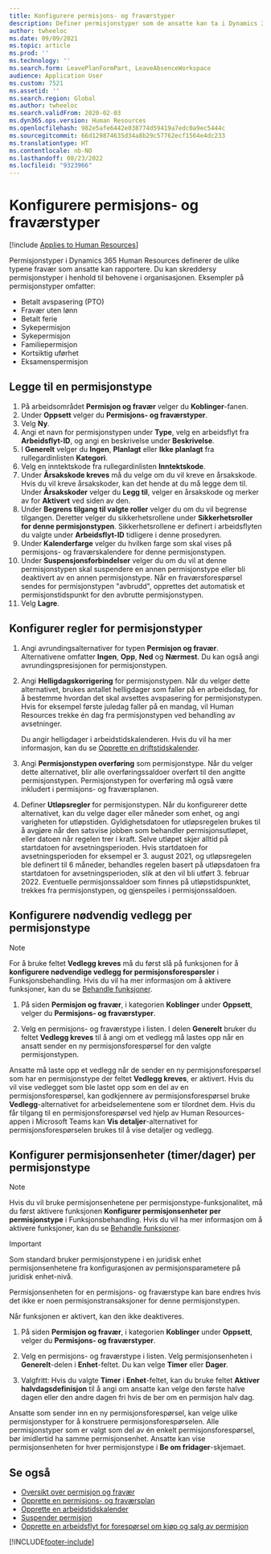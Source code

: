 ```yaml
---
title: Konfigurere permisjons- og fraværstyper
description: Definer permisjonstyper som de ansatte kan ta i Dynamics 365 Human Resources.
author: twheeloc
ms.date: 09/09/2021
ms.topic: article
ms.prod: ''
ms.technology: ''
ms.search.form: LeavePlanFormPart, LeaveAbsenceWorkspace
audience: Application User
ms.custom: 7521
ms.assetid: ''
ms.search.region: Global
ms.author: twheeloc
ms.search.validFrom: 2020-02-03
ms.dyn365.ops.version: Human Resources
ms.openlocfilehash: 982e5afe6442e038774d59419a7edc0a9ec5444c
ms.sourcegitcommit: 66d129874635d34a8b29c57762ecf1564e4dc233
ms.translationtype: HT
ms.contentlocale: nb-NO
ms.lasthandoff: 08/23/2022
ms.locfileid: "9323966"
---
```

# <a name="configure-leave-and-absence-types"></a>Konfigurere permisjons- og fraværstyper

[!include [Applies to Human Resources](../includes/applies-to-hr.md)]

Permisjonstyper i Dynamics 365 Human Resources definerer de ulike typene fravær som ansatte kan rapportere. Du kan skreddersy permisjonstyper i henhold til behovene i organisasjonen. Eksempler på permisjonstyper omfatter:

- Betalt avspasering (PTO)
- Fravær uten lønn
- Betalt ferie
- Sykepermisjon
- Sykepermisjon
- Familiepermisjon
- Kortsiktig uførhet
- Eksamenspermisjon

## <a name="add-a-leave-type"></a>Legge til en permisjonstype

1. På arbeidsområdet **Permisjon og fravær** velger du **Koblinger**-fanen.
2. Under **Oppsett** velger du **Permisjons- og fraværstyper**.
3. Velg **Ny**.
4. Angi et navn for permisjonstypen under **Type**, velg en arbeidsflyt fra **Arbeidsflyt-ID**, og angi en beskrivelse under **Beskrivelse**.
5. I **Generelt** velger du **Ingen**, **Planlagt** eller **Ikke planlagt** fra rullegardinlisten **Kategori**.
6. Velg en inntektskode fra rullegardinlisten **Inntektskode**.
7. Under **Årsakskode kreves** må du velge om du vil kreve en årsakskode. Hvis du vil kreve årsakskoder, kan det hende at du må legge dem til. Under **Årsakskoder** velger du **Legg til**, velger en årsakskode og merker av for **Aktivert** ved siden av den.
8. Under **Begrens tilgang til valgte roller** velger du om du vil begrense tilgangen. Deretter velger du sikkerhetsrollene under **Sikkerhetsroller for denne permisjonstypen**. Sikkerhetsrollene er definert i arbeidsflyten du valgte under **Arbeidsflyt-ID** tidligere i denne prosedyren.
9. Under **Kalenderfarge** velger du hvilken farge som skal vises på permisjons- og fraværskalendere for denne permisjonstypen. 
10. Under **Suspensjonsforbindelser** velger du om du vil at denne permisjonstypen skal suspendere en annen permisjonstype eller bli deaktivert av en annen permisjonstype. Når en fraværsforespørsel sendes for permisjonstypen "avbrudd", opprettes det automatisk et permisjonstidspunkt for den avbrutte permisjonstypen. 
11. Velg **Lagre**.

## <a name="configure-leave-type-rules"></a>Konfigurer regler for permisjonstyper

1. Angi avrundingsalternativer for typen **Permisjon og fravær**. Alternativene omfatter **Ingen**, **Opp**, **Ned** og **Nærmest**. Du kan også angi avrundingspresisjonen for permisjonstypen.

2. Angi **Helligdagskorrigering** for permisjonstypen. Når du velger dette alternativet, brukes antallet helligdager som faller på en arbeidsdag, for å bestemme hvordan det skal avsettes avspasering for permisjonstypen. Hvis for eksempel første juledag faller på en mandag, vil Human Resources trekke én dag fra permisjonstypen ved behandling av avsetninger.

   Du angir helligdager i arbeidstidskalenderen. Hvis du vil ha mer informasjon, kan du se [Opprette en driftstidskalender](hr-leave-and-absence-working-time-calendar.md).
   
 3. Angi **Permisjonstypen overføring** som permisjonstype. Når du velger dette alternativet, blir alle overføringssaldoer overført til den angitte permisjonstypen. Permisjonstypen for overføring må også være inkludert i permisjons- og fraværsplanen. 
 
4. Definer **Utløpsregler** for permisjonstypen. Når du konfigurerer dette alternativet, kan du velge dager eller måneder som enhet, og angi varigheten for utløpstiden. Gyldighetsdatoen for utløpsregelen brukes til å avgjøre når den satsvise jobben som behandler permisjonsutløpet, eller datoen når regelen trer i kraft. Selve utløpet skjer alltid på startdatoen for avsetningsperioden. Hvis startdatoen for avsetningsperioden for eksempel er 3. august 2021, og utløpsregelen ble definert til 6 måneder, behandles regelen basert på utløpsdatoen fra startdatoen for avsetningsperioden, slik at den vil bli utført 3. februar 2022. Eventuelle permisjonssaldoer som finnes på utløpstidspunktet, trekkes fra permisjonstypen, og gjenspeiles i permisjonssaldoen.
 
## <a name="configure-the-required-attachment-per-leave-type"></a>Konfigurere nødvendig vedlegg per permisjonstype

> [!NOTE]
> For å bruke feltet **Vedlegg kreves** må du først slå på funksjonen for å **konfigurere nødvendige vedlegg for permisjonsforespørsler** i Funksjonsbehandling. Hvis du vil ha mer informasjon om å aktivere funksjoner, kan du se [Behandle funksjoner](hr-admin-manage-features.md).

1. På siden **Permisjon og fravær**, i kategorien **Koblinger** under **Oppsett**, velger du **Permisjons- og fraværstyper**.

2. Velg en permisjons- og fraværstype i listen. I delen **Generelt** bruker du feltet **Vedlegg kreves** til å angi om et vedlegg må lastes opp når en ansatt sender en ny permisjonsforespørsel for den valgte permisjonstypen. 

Ansatte må laste opp et vedlegg når de sender en ny permisjonsforespørsel som har en permisjonstype der feltet **Vedlegg kreves**, er aktivert. Hvis du vil vise vedlegget som ble lastet opp som en del av en permisjonsforespørsel, kan godkjennere av permisjonsforespørsel bruke **Vedlegg**-alternativet for arbeidselementene som er tilordnet dem. Hvis du får tilgang til en permisjonsforespørsel ved hjelp av Human Resources-appen i Microsoft Teams kan **Vis detaljer**-alternativet for permisjonsforespørselen brukes til å vise detaljer og vedlegg.

## <a name="configure-leave-units-hoursdays-per-leave-type"></a>Konfigurer permisjonsenheter (timer/dager) per permisjonstype

> [!NOTE]
> Hvis du vil bruke permisjonsenhetene per permisjonstype-funksjonalitet, må du først aktivere funksjonen **Konfigurer permisjonsenheter per permisjonstype** i Funksjonsbehandling. Hvis du vil ha mer informasjon om å aktivere funksjoner, kan du se [Behandle funksjoner](hr-admin-manage-features.md).

> [!IMPORTANT]
> Som standard bruker permisjonstypene i en juridisk enhet permisjonsenhetene fra konfigurasjonen av permisjonsparametere på juridisk enhet-nivå.
> 
> Permisjonsenheten for en permisjons- og fraværstype kan bare endres hvis det ikke er noen permisjonstransaksjoner for denne permisjonstypen.
> 
> Når funksjonen er aktivert, kan den ikke deaktiveres.

1. På siden **Permisjon og fravær**, i kategorien **Koblinger** under **Oppsett**, velger du **Permisjons- og fraværstyper**.

2. Velg en permisjons- og fraværstype i listen. Velg permisjonsenheten i **Generelt**-delen i **Enhet**-feltet. Du kan velge **Timer** eller **Dager**.

3. Valgfritt: Hvis du valgte **Timer** i **Enhet**-feltet, kan du bruke feltet **Aktiver halvdagsdefinisjon** til å angi om ansatte kan velge den første halve dagen eller den andre dagen fri hvis de ber om en permisjon halv dag.

Ansatte som sender inn en ny permisjonsforespørsel, kan velge ulike permisjonstyper for å konstruere permisjonsforespørselen. Alle permisjonstyper som er valgt som del av én enkelt permisjonsforespørsel, bør imidlertid ha samme permisjonsenhet. Ansatte kan vise permisjonsenheten for hver permisjonstype i **Be om fridager**-skjemaet.

## <a name="see-also"></a>Se også

- [Oversikt over permisjon og fravær](hr-leave-and-absence-overview.md)
- [Opprette en permisjons- og fraværsplan](hr-leave-and-absence-plans.md)
- [Opprette en arbeidstidskalender](hr-leave-and-absence-working-time-calendar.md)
- [Suspender permisjon](hr-leave-and-absence-suspend-leave.md)
- [Opprette en arbeidsflyt for forespørsel om kjøp og salg av permisjon](hr-leave-and-absence-buy-sell-workflow.md)



[!INCLUDE[footer-include](../includes/footer-banner.md)]
